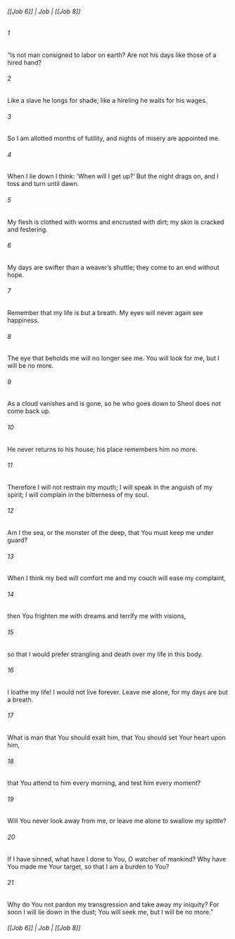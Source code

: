 ###### [[Job 6]] | Job | [[Job 8]]

###### 1
“Is not man consigned to labor on earth? Are not his days like those of a hired hand?
###### 2
Like a slave he longs for shade; like a hireling he waits for his wages.
###### 3
So I am allotted months of futility, and nights of misery are appointed me.
###### 4
When I lie down I think: ‘When will I get up?’ But the night drags on, and I toss and turn until dawn.
###### 5
My flesh is clothed with worms and encrusted with dirt; my skin is cracked and festering.
###### 6
My days are swifter than a weaver’s shuttle; they come to an end without hope.
###### 7
Remember that my life is but a breath. My eyes will never again see happiness.
###### 8
The eye that beholds me will no longer see me. You will look for me, but I will be no more.
###### 9
As a cloud vanishes and is gone, so he who goes down to Sheol does not come back up.
###### 10
He never returns to his house; his place remembers him no more.
###### 11
Therefore I will not restrain my mouth; I will speak in the anguish of my spirit; I will complain in the bitterness of my soul.
###### 12
Am I the sea, or the monster of the deep, that You must keep me under guard?
###### 13
When I think my bed will comfort me and my couch will ease my complaint,
###### 14
then You frighten me with dreams and terrify me with visions,
###### 15
so that I would prefer strangling and death over my life in this body.
###### 16
I loathe my life! I would not live forever. Leave me alone, for my days are but a breath.
###### 17
What is man that You should exalt him, that You should set Your heart upon him,
###### 18
that You attend to him every morning, and test him every moment?
###### 19
Will You never look away from me, or leave me alone to swallow my spittle?
###### 20
If I have sinned, what have I done to You, O watcher of mankind? Why have You made me Your target, so that I am a burden to You?
###### 21
Why do You not pardon my transgression and take away my iniquity? For soon I will lie down in the dust; You will seek me, but I will be no more.”

###### [[Job 6]] | Job | [[Job 8]]
